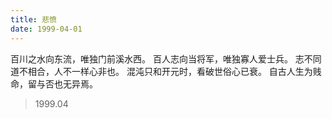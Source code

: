 ```yaml
---
title: 悲愤
date: 1999-04-01
---
```


百川之水向东流，唯独门前溪水西。<!--more-->
百人志向当将军，唯独寡人爱士兵。
志不同道不相合，人不一样心非也。
混沌只和开元时，看破世俗心已衰。
自古人生为贱命，留与否也无异焉。

> 1999.04